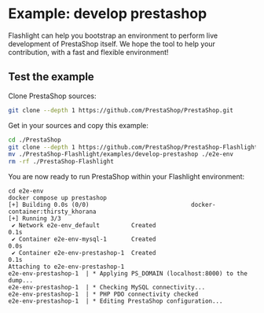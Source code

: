 # Example: develop prestashop

Flashlight can help you bootstrap an environment to perform live development of PrestaShop itself. We hope the tool to help your contribution, with a fast and flexible environment!

## Test the example

Clone PrestaShop sources:

```sh
git clone --depth 1 https://github.com/PrestaShop/PrestaShop.git
```

Get in your sources and copy this example:

```sh
cd ./PrestaShop
git clone --depth 1 https://github.com/PrestaShop/PrestaShop-Flashlight.git
mv ./PrestaShop-Flashlight/examples/develop-prestashop ./e2e-env
rm -rf ./PrestaShop-Flashlight
```

You are now ready to run PrestaShop within your Flashlight environment:

```
cd e2e-env
docker compose up prestashop
[+] Building 0.0s (0/0)                             docker-container:thirsty_khorana
[+] Running 3/3
 ✔ Network e2e-env_default         Created                                      0.1s
 ✔ Container e2e-env-mysql-1       Created                                      0.0s
 ✔ Container e2e-env-prestashop-1  Created                                      0.1s
Attaching to e2e-env-prestashop-1
e2e-env-prestashop-1  | * Applying PS_DOMAIN (localhost:8000) to the dump...
e2e-env-prestashop-1  | * Checking MySQL connectivity...
e2e-env-prestashop-1  | * PHP PDO connectivity checked
e2e-env-prestashop-1  | * Editing PrestaShop configuration...
```
